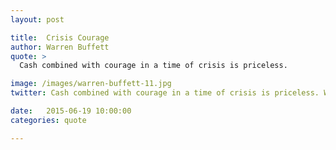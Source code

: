 ```yaml
---
layout: post

title:  Crisis Courage
author: Warren Buffett
quote: >
  Cash combined with courage in a time of crisis is priceless.

image: /images/warren-buffett-11.jpg
twitter: Cash combined with courage in a time of crisis is priceless. Warren Buffett http://quotes.stockflare.com/

date:   2015-06-19 10:00:00
categories: quote

---
```


